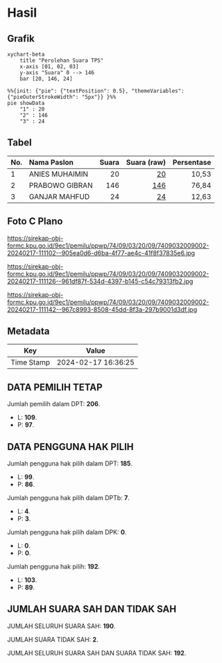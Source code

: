# Hasil

## Grafik

```mermaid
xychart-beta
    title "Perolehan Suara TPS"
    x-axis [01, 02, 03]
    y-axis "Suara" 0 --> 146
    bar [20, 146, 24]
```

```mermaid
%%{init: {"pie": {"textPosition": 0.5}, "themeVariables": {"pieOuterStrokeWidth": "5px"}} }%%
pie showData
    "1" : 20
    "2" : 146
    "3" : 24
```

## Tabel

| No. | Nama Paslon    | Suara | Suara (raw) | Persentase |
|:--- |:-------------- | -----:| -----------:| ----------:|
| 1   | ANIES MUHAIMIN | 20    | [20][p-1]   | 10,53      |
| 2   | PRABOWO GIBRAN | 146   | [146][p-2]  | 76,84      |
| 3   | GANJAR MAHFUD  | 24    | [24][p-3]   | 12,63      |


[p-1]: https://github.com/gigit-pemilu/pemilu-2024-74-sulawesi-tenggara/blob/main/pilpres/hitung-suara/sub/74-sulawesi-tenggara/sub/09-konawe-utara/sub/03-langgikima/sub/2009-alenggo/sub/002-tps/sub/paslon-1.txt
[p-2]: https://github.com/gigit-pemilu/pemilu-2024-74-sulawesi-tenggara/blob/main/pilpres/hitung-suara/sub/74-sulawesi-tenggara/sub/09-konawe-utara/sub/03-langgikima/sub/2009-alenggo/sub/002-tps/sub/paslon-2.txt
[p-3]: https://github.com/gigit-pemilu/pemilu-2024-74-sulawesi-tenggara/blob/main/pilpres/hitung-suara/sub/74-sulawesi-tenggara/sub/09-konawe-utara/sub/03-langgikima/sub/2009-alenggo/sub/002-tps/sub/paslon-3.txt

## Foto C Plano

https://sirekap-obj-formc.kpu.go.id/9ec1/pemilu/ppwp/74/09/03/20/09/7409032009002-20240217-111102--905ea0d6-d6ba-4f77-ae4c-41f8f37835e6.jpg

https://sirekap-obj-formc.kpu.go.id/9ec1/pemilu/ppwp/74/09/03/20/09/7409032009002-20240217-111126--961df87f-534d-4397-b145-c54c79313fb2.jpg

https://sirekap-obj-formc.kpu.go.id/9ec1/pemilu/ppwp/74/09/03/20/09/7409032009002-20240217-111142--967c8993-8508-45dd-8f3a-297b9001d3df.jpg


## Metadata

| Key        | Value               |
| ---------- | ------------------- |
| Time Stamp | 2024-02-17 16:36:25 |


## DATA PEMILIH TETAP

Jumlah pemilih dalam DPT: **206**.
 * L: **109**.
 * P: **97**.

## DATA PENGGUNA HAK PILIH

Jumlah pengguna hak pilih dalam DPT: **185**.
 * L: **99**.
 * P: **86**.

Jumlah pengguna hak pilih dalam DPTb: **7**.
 * L: **4**.
 * P: **3**.

Jumlah pengguna hak pilih dalam DPK: **0**.
 * L: **0**.
 * P: **0**.

Jumlah pengguna hak pilih: **192**.
 * L: **103**.
 * P: **89**.

## JUMLAH SUARA SAH DAN TIDAK SAH

JUMLAH SELURUH SUARA SAH: **190**.

JUMLAH SUARA TIDAK SAH: **2**.

JUMLAH SELURUH SUARA SAH DAN SUARA TIDAK SAH: **192**.


